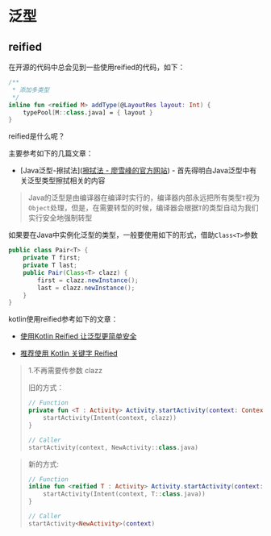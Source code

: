 # 泛型





## reified

在开源的代码中总会见到一些使用reified的代码，如下：

```kotlin
/**
 * 添加多类型
 */
inline fun <reified M> addType(@LayoutRes layout: Int) {
    typePool[M::class.java] = { layout }
}
```

reified是什么呢？

主要参考如下的几篇文章：

+ [Java泛型-擦拭法]([擦拭法 - 廖雪峰的官方网站](https://www.liaoxuefeng.com/wiki/1252599548343744/1265104600263968)) - 首先得明白Java泛型中有关泛型类型擦拭相关的内容

> Java的泛型是由编译器在编译时实行的，编译器内部永远把所有类型`T`视为`Object`处理，但是，在需要转型的时候，编译器会根据`T`的类型自动为我们实行安全地强制转型

如果要在Java中实例化泛型的类型，一般要使用如下的形式，借助`Class<T>`参数

```java
public class Pair<T> {
    private T first;
    private T last;
    public Pair(Class<T> clazz) {
        first = clazz.newInstance();
        last = clazz.newInstance();
    }
}
```

kotlin使用reified参考如下的文章：

+ [使用Kotlin Reified 让泛型更简单安全](https://droidyue.com/blog/2019/07/28/kotlin-reified-generics/)

+ [推荐使用 Kotlin 关键字 Reified](https://juejin.cn/post/6844903833596854279)

> 1.不再需要传参数 clazz
> 
> 旧的方式：
> 
> ```kotlin
> // Function
> private fun <T : Activity> Activity.startActivity(context: Context, clazz: Class<T>) {
>     startActivity(Intent(context, clazz))
> }
> 
> // Caller
> startActivity(context, NewActivity::class.java)
> 
> 
> ```



> 新的方式:
> 
> ```kotlin
> // Function
> inline fun <reified T : Activity> Activity.startActivity(context: Context) {
>     startActivity(Intent(context, T::class.java))
> }
> 
> // Caller
> startActivity<NewActivity>(context)
> 
> 
> ```


























